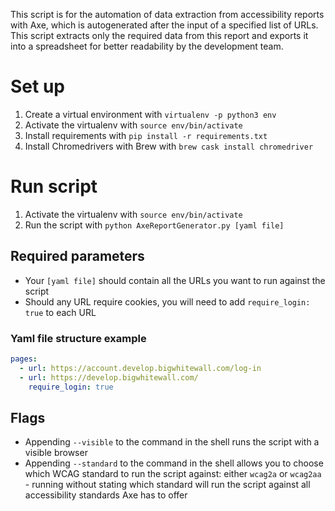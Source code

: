 This script is for the automation of data extraction from accessibility reports with Axe, which is autogenerated after the input of a specified list of URLs. This script extracts only the required data from this report and exports it into a spreadsheet for better readability by the development team.

# Set up

1. Create a virtual environment with `virtualenv -p python3 env`
2. Activate the virtualenv with `source env/bin/activate`
3. Install requirements with `pip install -r requirements.txt`
4. Install Chromedrivers with Brew with `brew cask install chromedriver`

# Run script

1. Activate the virtualenv with `source env/bin/activate`
2. Run the script with `python AxeReportGenerator.py [yaml file]`

## Required parameters

- Your `[yaml file]` should contain all the URLs you want to run against the script
- Should any URL require cookies, you will need to add `require_login: true` to each URL

### Yaml file structure example

```yaml
pages:
  - url: https://account.develop.bigwhitewall.com/log-in
  - url: https://develop.bigwhitewall.com/
    require_login: true
```

## Flags

- Appending `--visible` to the command in the shell runs the script with a visible browser
- Appending `--standard` to the command in the shell allows you to choose which WCAG standard to run the script against: either `wcag2a` or `wcag2aa` - running without stating which standard will run the script against all accessibility standards Axe has to offer
